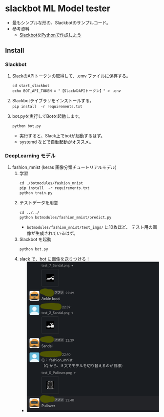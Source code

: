 # slackbot ML Model tester
- 最もシンプルな形の、Slackbotのサンプルコード。
- 参考資料
  - [SlackbotをPythonで作成しよう](https://miyabikno-jobs.com/entrance-labotlatori/ )

## Install
### Slackbot
1. SlackのAPIトークンの取得して、.emv ファイルに保存する。
    ```
    cd start_slackbot
    echo BOT_API_TOKEN = "【SlackのAPIトークン】" > .env
    ```

2. Slackbotライブラリをインストールする。  
    ``
    pip install  -r requirements.txt
    ``

3. bot.pyを実行してBotを起動します。
    ```
    python bot.py
    ```
    - 実行すると、Slack上でbotが起動するはず。
    - systemd などで自動起動がオススメ。


### DeepLearning モデル
1. fashion_mnist (keras 画像分類チュートリアルモデル)
    1. 学習
        ```
        cd ./botmodules/fashion_mnist
        pip install  -r requirements.txt
        python train.py 
        ```
    2. テストデータを用意
        ```
        cd ../../
        python botmodules/fashion_mnist/predict.py
        ```
        - `botmodules/fashion_mnist/test_imgs/` に10枚ほど、
            テスト用の画像が生成されているはず。
    3. Slackbot を起動
        ```
        python bot.py
        ```
    4. slack で、bot に画像を送りつける！
        - ![](./README/fashion_mnist.png)

